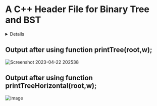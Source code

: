 # A C++ Header File for Binary Tree and BST
<details>
The tree.h header file Provide two template functions <br>
which user can use after including relative path of the header file in your program - <br>
  printTree<T>(root,width),<br>
  printTreeHorizontally<T>(root,width)
</details>

## Output after using function printTree<int>(root,w);
![Screenshot 2023-04-22 202538](https://user-images.githubusercontent.com/98400093/233791951-c03af055-bfe7-4f1f-ae6a-bfec092ff071.png)


## Output after using function printTreeHorizontal<string>(root,w);
![image](https://user-images.githubusercontent.com/98400093/233792322-17e8c976-d753-4168-90ea-f21daeeb8612.png)
